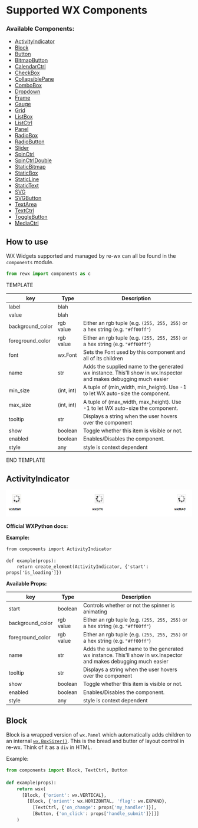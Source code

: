 # Supported WX Components 



### Available Components: 

 * [ActivityIndicator](#ActivityIndicator)
 * [Block](#Block)
 * [Button](#Button)
 * [BitmapButton](#BitmapButton)
 * [CalendarCtrl](#CalendarCtrl)
 * [CheckBox](#CheckBox)
 * [CollapsiblePane](#CollapsiblePane)
 * [ComboBox](#ComboBox)
 * [Dropdown](#Dropdown)
 * [Frame](#Frame)
 * [Gauge](#Gauge)
 * [Grid](#Grid)
 * [ListBox](#ListBox)
 * [ListCtrl](#ListCtrl)
 * [Panel](#Panel)
 * [RadioBox](#RadioBox)
 * [RadioButton](#RadioButton)
 * [Slider](#Slider)
 * [SpinCtrl](#SpinCtrl)
 * [SpinCtrlDouble](#SpinCtrlDouble)
 * [StaticBitmap](#StaticBitmap)
 * [StaticBox](#StaticBox)
 * [StaticLine](#StaticLine)
 * [StaticText](#StaticText)
 * [SVG](SVG)
 * [SVGButton](SVGButton)
 * [TextArea](#TextArea)
 * [TextCtrl](#TextCtrl)
 * [ToggleButton](#ToggleButton)
 * [MediaCtrl](#MediaCtrl)



## How to use

WX Widgets supported and managed by re-wx can all be found in the `components` module. 

```python
from rewx import components as c 
```



TEMPLATE


| key | Type | Description | 
|------|------|---------|
|label| blah |
|value| blah |
|background_color| rgb value | Either an rgb tuple (e.g. `(255, 255, 255)` or a hex string (e.g. `"#ff00ff"`)|
|foreground_color| rgb value | Either an rgb tuple (e.g. `(255, 255, 255)` or a hex string (e.g. `"#ff00ff"`)|
|font| wx.Font | Sets the Font used by this component and all of its children|
|name| str | Adds the supplied name to the generated wx instance. This'll show in wx.Inspector and makes debugging much easier |
|min_size| (int, int) | A tuple of (min_width, min_height). Use -1 to let WX auto-size the component.|
|max_size| (int, int) | A tuple of (max_width, max_height). Use -1 to let WX auto-size the component.|
|tooltip| str | Displays a string when the user hovers over the component | 
|show| boolean | Toggle whether this item is visible or not. |
|enabled| boolean | Enables/Disables the component. |
|style| any | style is context dependent |


END TEMPLATE



## ActivityIndicator 

<p align="center">
    <img src="https://github.com/chriskiehl/re-wx-images/raw/images/wx_components/activity-indicator.PNG">
</p>

**Official WXPython docs:**

**Example:** 

```
from components import ActivityIndicator

def example(props): 
    return create_element(ActivityIndicator, {'start': props['is_loading']})
```

**Available Props:** 

| key | Type | Description | 
|------|------|---------|
| start | boolean | Controls whether or not the spinner is animating |
|background_color| rgb value | Either an rgb tuple (e.g. `(255, 255, 255)` or a hex string (e.g. `"#ff00ff"`)|
|foreground_color| rgb value | Either an rgb tuple (e.g. `(255, 255, 255)` or a hex string (e.g. `"#ff00ff"`)|
|name| str | Adds the supplied name to the generated wx instance. This'll show in wx.Inspector and makes debugging much easier |
|tooltip| str | Displays a string when the user hovers over the component | 
|show| boolean | Toggle whether this item is visible or not. |
|enabled| boolean | Enables/Disables the component. |
|style| any | style is context dependent |
 



## Block

Block is a wrapped version of `wx.Panel` which automatically adds children to an internal [`wx.BoxSizer()`](https://www.wxpython.org/Phoenix/docs/html/wx.BoxSizer.html). This is the bread and butter of layout control in re-wx. Think of it as a `div` in HTML. 

Example: 

```python
from components import Block, TextCtrl, Button

def example(props):
    return wsx(
      [Block, {'orient': wx.VERTICAL},    
        [Block, {'orient': wx.HORIZONTAL, 'flag': wx.EXPAND}, 
          [TextCtrl, {'on_change': props['my_handler']}],
          [Button, {'on_click': props['handle_submit']}]]]
    )
```


